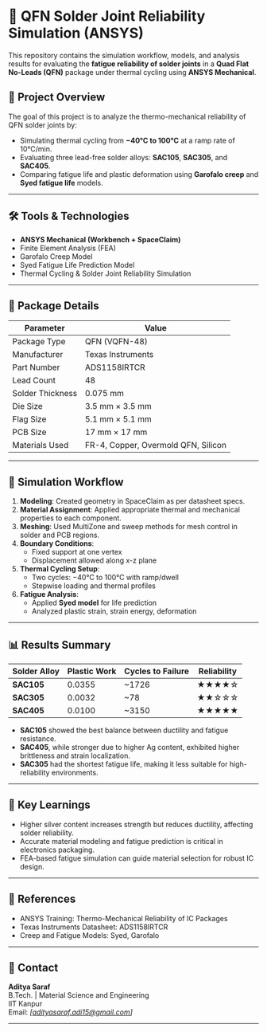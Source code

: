# 🔩 QFN Solder Joint Reliability Simulation (ANSYS)

This repository contains the simulation workflow, models, and analysis results for evaluating the **fatigue reliability of solder joints** in a **Quad Flat No-Leads (QFN)** package under thermal cycling using **ANSYS Mechanical**.

## 📌 Project Overview

The goal of this project is to analyze the thermo-mechanical reliability of QFN solder joints by:

- Simulating thermal cycling from **−40°C to 100°C** at a ramp rate of 10°C/min.
- Evaluating three lead-free solder alloys: **SAC105**, **SAC305**, and **SAC405**.
- Comparing fatigue life and plastic deformation using **Garofalo creep** and **Syed fatigue life** models.

---

## 🛠 Tools & Technologies

- **ANSYS Mechanical (Workbench + SpaceClaim)**
- Finite Element Analysis (FEA)
- Garofalo Creep Model
- Syed Fatigue Life Prediction Model
- Thermal Cycling & Solder Joint Reliability Simulation

---

## 🧱 Package Details

| Parameter                | Value         |
|--------------------------|---------------|
| Package Type             | QFN (VQFN-48) |
| Manufacturer             | Texas Instruments |
| Part Number              | ADS1158IRTCR |
| Lead Count               | 48            |
| Solder Thickness         | 0.075 mm      |
| Die Size                 | 3.5 mm × 3.5 mm |
| Flag Size                | 5.1 mm × 5.1 mm |
| PCB Size                 | 17 mm × 17 mm |
| Materials Used           | FR-4, Copper, Overmold QFN, Silicon |

---

## 🔬 Simulation Workflow

1. **Modeling**: Created geometry in SpaceClaim as per datasheet specs.
2. **Material Assignment**: Applied appropriate thermal and mechanical properties to each component.
3. **Meshing**: Used MultiZone and sweep methods for mesh control in solder and PCB regions.
4. **Boundary Conditions**:
   - Fixed support at one vertex
   - Displacement allowed along x-z plane
5. **Thermal Cycling Setup**:
   - Two cycles: −40°C to 100°C with ramp/dwell
   - Stepwise loading and thermal profiles
6. **Fatigue Analysis**:
   - Applied **Syed model** for life prediction
   - Analyzed plastic strain, strain energy, deformation

---

## 📊 Results Summary

| Solder Alloy | Plastic Work | Cycles to Failure | Reliability |
|--------------|--------------|-------------------|-------------|
| **SAC105**   | 0.0355       | ~1726             | ★★★★☆       |
| **SAC305**   | 0.0032       | ~78               | ★★☆☆☆       |
| **SAC405**   | 0.0100       | ~3150             | ★★★★★       |

- **SAC105** showed the best balance between ductility and fatigue resistance.
- **SAC405**, while stronger due to higher Ag content, exhibited higher brittleness and strain localization.
- **SAC305** had the shortest fatigue life, making it less suitable for high-reliability environments.

---

## 🧠 Key Learnings

- Higher silver content increases strength but reduces ductility, affecting solder reliability.
- Accurate material modeling and fatigue prediction is critical in electronics packaging.
- FEA-based fatigue simulation can guide material selection for robust IC design.

---

## 📘 References

- ANSYS Training: Thermo-Mechanical Reliability of IC Packages
- Texas Instruments Datasheet: ADS1158IRTCR
- Creep and Fatigue Models: Syed, Garofalo

---

## 📧 Contact

**Aditya Saraf**  
B.Tech. | Material Science and Engineering  
IIT Kanpur  
Email: *[adityasaraf.adi15@gmail.com]*

---

